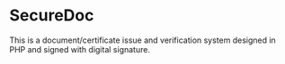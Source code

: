 # SecureDoc
This is a document/certificate issue and verification system designed in PHP and signed with digital signature. 
